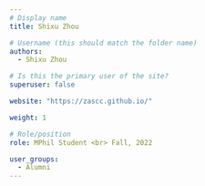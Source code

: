 ```yaml
---
# Display name
title: Shixu Zhou

# Username (this should match the folder name)
authors:
  - Shixu Zhou

# Is this the primary user of the site?
superuser: false

website: "https://zascc.github.io/"

weight: 1

# Role/position
role: MPhil Student <br> Fall, 2022

user_groups:
  - Alumni
---
```

